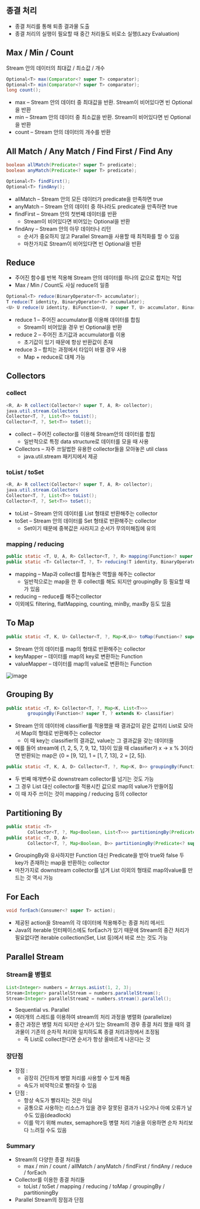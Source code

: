 ## 종결 처리

- 종결 처리를 통해 퇴종 결과물 도출
- 종결 처리의 실행이 필요할 때 중간 처리들도 비로소 실행(Lazy Evaluation)

## Max / Min / Count
Stream 안의 데이터의 최대값 / 최소값 / 개수

```java
Optional<T> max(Comparator<? super T> comparator);
Optional<T> min(Comparator<? super T> comparator);
long count();
```

- max – Stream 안의 데이터 중 최대값을 반환. Stream이 비어있다면 빈 Optional을 반환
- min – Stream 안의 데이터 중 최소값을 반환. Stream이 비어있다면 빈 Optional을 반환
- count – Stream 안의 데이터의 개수를 반환

## All Match / Any Match / Find First / Find Any

```java
boolean allMatch(Predicate<? super T> predicate);
boolean anyMatch(Predicate<? super T> predicate);

Optional<T> findFirst();
Optional<T> findAny();
```

- allMatch – Stream 안의 모든 데이터가 predicate을 만족하면 true
- anyMatch – Stream 안의 데이터 중 하나라도 predicate을 만족하면 true
- findFirst – Stream 안의 첫번째 데이터를 반환
    - Stream이 비어있다면 비어있는 Optional을 반환
- findAny – Stream 안의 아무 데이터나 리턴
    - 순서가 중요하지 않고 Parallel Stream을 사용할 때 최적화를 할 수 있음
    - 마찬가지로 Stream이 비어있다면 빈 Optional을 반환

## Reduce

- 주어진 함수를 반복 적용해  Stream 안의 데이터를 하나의 값으로 합치는 작업
- Max / Min / Count도 사실 reduce의 일종

```java
Optional<T> reduce(BinaryOperator<T> accumulator);
T reduce(T identity, BinaryOperator<T> accumulator);
<U> U reduce(U identity, BiFunction<U, ? super T, U> accumulator, BinaryOperator<U> combiner);
```

- reduce 1 – 주어진 accumulator를 이용해 데이터를 합침
    - Stream이 비어있을 경우 빈 Optional을 반환
- reduce 2 – 주어진 초기값과 accumulator를 이용
    - 초기값이 있기 때문에 항상 반환값이 존재
- reduce 3 – 합치는 과정에서 타입이 바뀔 경우 사용
    - Map + reduce로 대체 가능

## Collectors

### collect

```java
<R, A> R collect(Collector<? super T, A, R> collector);
java.util.stream.Collectors
Collector<T, ?, List<T>> toList();
Collector<T, ?, Set<T>> toSet();
```

- collect – 주어진 collector를 이용해 Stream안의 데이터를 합침
    - 일반적으로 특정 data structure로 데이터를 모을 때 사용
- Collectors – 자주 쓰일법한 유용한 collector들을 모아놓은 util class
    - java.util.stream 패키지에서 제공

### toList / toSet

```java
<R, A> R collect(Collector<? super T, A, R> collector);
java.util.stream.Collectors
Collector<T, ?, List<T>> toList();
Collector<T, ?, Set<T>> toSet();
```

- toList – Stream 안의 데이터를 List 형태로 반환해주는 collector
- toSet – Stream 안의 데이터를 Set 형태로 반환해주는 collector
    - Set이기 때문에 중복값은 사라지고 순서가 무의미해짐에 유의

### mapping / reducing

```java
public static <T, U, A, R> Collector<T, ?, R> mapping(Function<? super T, ? extends U> mapper, Collector<? super U, A, R> downstream)
public static <T> Collector<T, ?, T> reducing(T identity, BinaryOperator<T> op)
```

- mapping – Map과 collect를 합쳐놓은 역할을 해주는 collector
    - 일반적으로는 map을 한 후 collect를 해도 되지만 groupingBy 등 필요할 때가 있음
- reducing – reduce를 해주는collector
- 이외에도 filtering, flatMapping, counting, minBy, maxBy 등도 있음

## To Map

```java
public static <T, K, U> Collector<T, ?, Map<K,U>> toMap(Function<? super T, ? extends K> keyMapper, Function<? super T, ? extends U> valueMapper)
```

- Stream 안의 데이터를 map의 형태로 반환해주는 collector
- keyMapper – 데이터를 map의 key로 변환하는 Function
- valueMapper – 데이터를 map의 value로 변환하는 Function

![image](https://user-images.githubusercontent.com/77063888/199607685-9fafbb82-2dd1-4008-86b5-8e32d5138d6a.png)
## Grouping By

```java
public static <T, K> Collector<T, ?, Map<K, List<T>>>
		groupingBy(Function<? super T, ? extends K> classifier)
```

- Stream 안의 데이터에 classifier를 적용했을 때 결과값이 같은 값끼리 List로 모아서 Map의 형태로 반환해주는 collector
    - 이 때 key는 classifier의 결과값, value는 그 결과값을 갖는 데이터들
- 예를 들어 stream에 {1, 2, 5, 7, 9, 12, 13}이 있을 때 classifier가 x -> x % 3이라면 반환되는 map은 {0 = [9, 12], 1 = [1, 7, 13], 2 = [2, 5]}.

```java
public static <T, K, A, D> Collector<T, ?, Map<K, D>> groupingBy(Function<? super T, ? extends K> classifier, Collector<? super T, A, D> downstream)
```

- 두 번째 매개변수로 downstream collector를 넘기는 것도 가능
- 그 경우 List 대신 collector를 적용시킨 값으로 map의 value가 만들어짐
- 이 때 자주 쓰이는 것이 mapping / reducing 등의 collector

## Partitioning By

```java
public static <T>
		Collector<T, ?, Map<Boolean, List<T>>> partitioningBy(Predicate<? super T> predicate)
public static <T, D, A>
		Collector<T, ?, Map<Boolean, D>> partitioningBy(Predicate<? super T> predicate, Collector<? super T, A, D> downstream)
```

- GroupingBy와 유사하지만 Function 대신 Predicate을 받아 true와 false 두 key가 존재하는 map을 반환하는 collector
- 마찬가지로 downstream collector를 넘겨 List 이외의 형태로 map의value를 만드는 것 역시 가능

## For Each

```java
void forEach(Consumer<? super T> action);
```

- 제공된 action을 Stream의 각 데이터에 적용해주는 종결 처리 메서드
- Java의 iterable 인터페이스에도 forEach가 있기 때문에 Stream의 중간 처리가 필요없다면 iterable collection(Set, List 등)에서 바로 쓰는 것도 가능

## Parallel Stream

### Stream을 병렬로

```java
List<Integer> numbers = Arrays.asList(1, 2, 3);
Stream<Integer> parallelStream = numbers.parallelStream();
Stream<Integer> parallelStream2 = numbers.stream().parallel();
```

- Sequential vs. Parallel
- 여러개의 스레드를 이용하여 stream의 처리 과정을 병렬화 (parallelize)
- 중간 과정은 병렬 처리 되지만 순서가 있는 Stream의 경우 종결 처리 했을 때의 결과물이 기존의 순차적 처리와 일치하도록 종결 처리과정에서 조정됨
    - 즉 List로 collect한다면 순서가 항상 올바르게 나온다는 것

### 장단점

- 장점 :
    - 굉장히 간단하게 병렬 처리를 사용할 수 있게 해줌
    - 속도가 비약적으로 빨라질 수 있음
- 단점 :
    - 항상 속도가 빨라지는 것은 아님
    - 공통으로 사용하는 리소스가 있을 경우 잘못된 결과가 나오거나 아예 오류가 날 수도 있음(deadlock)
    - 이를 막기 위해 mutex, semaphore등 병렬 처리 기술을 이용하면 순차 처리보다 느려질 수도 있음

### Summary

- Stream의 다양한 종결 처리들
    - max / min / count / allMatch / anyMatch / findFirst / findAny / reduce / forEach
- Collector를 이용한 종결 처리들
    - toList / toSet / mapping / reducing / toMap / groupingBy / partitioningBy
- Parallel Stream의 장점과 단점
